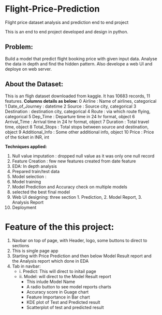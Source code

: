 # Flight-Price-Prediction
Flight price dataset analysis and prediction end to end project

This is an end to end project developed and design in python.
## Problem: 
Build a model that predict flight booking price with given input data. Analyse the data in depth and find the hidden pattern.
Also develope a web UI and deploye on web server.

## About the Dataset:
 This is an fligh dataset downloaded from kaggle.
 It has 10683 records, 11 features.
 **Columns details as below:**
 0   Airline         : Name of airlines, categorical
 1   Date_of_Journey : datetime
 2   Source          : Source city, categorical
 3   Destination     : destination city, categorical
 4   Route           : via which route flying, categorical
 5   Dep_Time        : Departure time in 24 hr format, object
 6   Arrival_Time    : Arrival time in 24 hr format, object
 7   Duration        : Total travel time, object
 8   Total_Stops     : Total stops between source and destination, object
 9   Additional_Info : Some other additional info, object
 10  Price           : Price of the ticket in INR, int
 
 **Techniques applied:**
 1. Null value imputation : dropped null value as it was only one null record
 2. Feature Creation : few new features created from date feature
 3. EDA: In depth analysis
 4. Prepared train/test data
 5. Model selection : 
 6. Model training
 7. Model Prediction and Accuracy check on multiple models
 8. selected the best final model
 9. Web UI designing: three section 1. Prediction, 2. Model Report, 3. Analysis Report
 10. Deployment

# Feature of the this project:
1. Navbar on top of page, with Header, logo, some buttons to direct to sections
2. This is single page app
3. Starting with Price Prediction and then below Model Result report and the Analysis report which done in EDA
4. Tab in navbar: 
    - i. Predict: This will direct to initail page
    - ii. Model: will direct to the Model Result report
      - This inlude Model Name
      - A radio button to see model reports charts
       - Accuracy score in Guage chart
       - Feature Importance in Bar chart
       - KDE plot of Test and Predicted result
       - Scatterplot of test and predicted result
